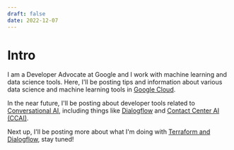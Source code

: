 ```yaml
---
draft: false
date: 2022-12-07
---
```


# Intro

I am a Developer Advocate at Google and I work with machine learning and data
science tools. Here, I'll be posting tips and information about various data
science and machine learning tools in [Google Cloud](https://cloud.google.com/).

In the near future, I'll be posting about developer tools related to
[Conversational AI](https://cloud.google.com/conversational-ai), including
things like [Dialogflow](https://cloud.google.com/dialogflow) and
[Contact Center AI (CCAI)](https://cloud.google.com/solutions/contact-center).

Next up, I'll be posting more about what I'm doing with
[Terraform and Dialogflow](https://github.com/koverholt/dialogflow-cx-terraform),
stay tuned!
